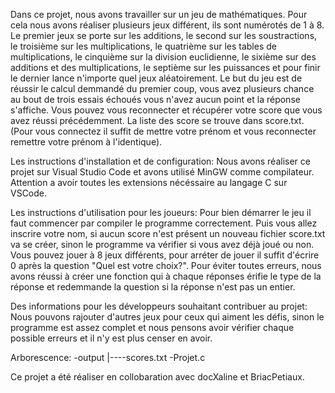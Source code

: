 Dans ce projet, nous avons travailler sur un jeu de mathématiques. Pour cela nous avons réaliser plusieurs jeux différent, ils sont numérotés de 1 à 8. Le premier jeux se porte sur les additions, le second sur les soustractions, le troisième sur les multiplications, le quatrième sur les tables de multiplications, le cinquième sur la division euclidienne, le sixième sur des additions et des multiplications, le septième sur les puissances et pour finir le dernier lance n'importe quel jeux aléatoirement. Le but du jeu est de réussir le calcul demmandé du premier coup, vous avez plusieurs chance au bout de trois essais échoués vous n'avez aucun point et la réponse s'affiche. Vous pouvez vous reconnecter et récupérer votre score que vous avez réussi précédemment. La liste des score se trouve dans score.txt. (Pour vous connectez il suffit de mettre votre prénom et vous reconnecter remettre votre prénom à l'identique). 

Les instructions d'installation et de configuration: Nous avons réaliser ce projet sur Visual Studio Code et avons utilisé MinGW comme compilateur.
Attention a avoir toutes les extensions nécéssaire au langage C sur VSCode.

Les instructions d'utilisation pour les joueurs: Pour bien démarrer le jeu il faut commencer par compiler le programme correctement. Puis vous allez inscrire votre nom, si aucun score n'est présent un nouveau fichier score.txt va se créer, sinon le programme va vérifier si vous avez déjà joué ou non. Vous pouvez jouer à 8 jeux différents, pour arréter de jouer il suffit d'écrire 0 après la question "Quel est votre choix?". Pour éviter toutes erreurs, nous avons réussi à créer une fonction qui à chaque réponses érifie le type de la réponse et redemmande la question si la réponse n'est pas un entier.

Des informations pour les développeurs souhaitant contribuer au projet: Nous pouvons rajouter d'autres jeux pour ceux qui aiment les défis, sinon le programme est assez complet et nous pensons avoir vérifier chaque possible erreurs et il n'y est plus censer en avoir.

Arborescence: 
-output
|----scores.txt
-Projet.c

Ce projet a été réaliser en collobaration avec docXaline et BriacPetiaux.
